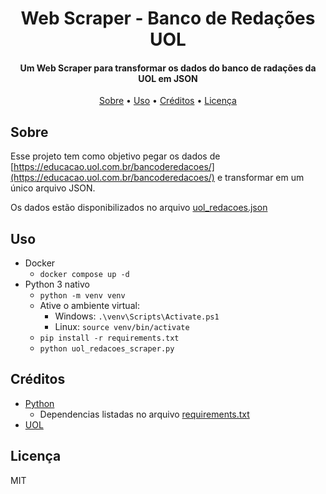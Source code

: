 <h1 align="center">
  Web Scraper - Banco de Redações UOL
</h1>

<h4 align="center">Um Web Scraper para transformar os dados do banco de radações da UOL em JSON</h4>

<p align="center">
  <a href="#sobre">Sobre</a> •
  <a href="#uso">Uso</a> •
  <a href="#créditos">Créditos</a> •
  <a href="#licença">Licença</a>
</p>

## Sobre

Esse projeto tem como objetivo pegar os dados de [https://educacao.uol.com.br/bancoderedacoes/](https://educacao.uol.com.br/bancoderedacoes/) e transformar em um único arquivo JSON.

Os dados estão disponibilizados no arquivo [uol_redacoes.json](uol_redacoes.json)

## Uso

- Docker
  - ``docker compose up -d``
- Python 3 nativo
  - ``python -m venv venv``
  - Ative o ambiente virtual:
    - Windows: ``.\venv\Scripts\Activate.ps1``
    - Linux: ``source venv/bin/activate``
  - ``pip install -r requirements.txt``
  - ``python uol_redacoes_scraper.py``

## Créditos

- [Python](https://github.com/python)
  - Dependencias listadas no arquivo [requirements.txt](requirements.txt)
- [UOL](https://educacao.uol.com.br/bancoderedacoes/)

## Licença

MIT
